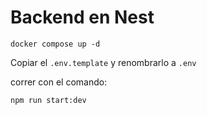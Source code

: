 
# Backend en Nest

```
docker compose up -d
```

Copiar el ```.env.template``` y renombrarlo a ```.env```


correr con el comando:

```npm run start:dev```



